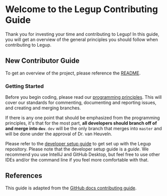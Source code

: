 # Welcome to the Legup Contributing Guide
Thank you for investing your time and contributing to Legup! In this guide, you will get an overview of the general principles you should follow when contributing to Legup.

## New Contributor Guide
To get an overview of the project, please reference the [README](https://github.com/Bram-Hub/Legup/blob/master/README.md).

### Getting Started
Before you begin coding, please read our [programming principles](https://github.com/Bram-Hub/Legup/wiki/Programming-Principles). This will cover our standards for commenting, documenting and reporting issues, and creating and merging branches.

If there is any one point that should be emphasized from the programming principles, it's that for the most part, **all developers should branch off of and merge into `dev`**. `dev` will be the only branch that merges into `master` and will be done under the approval of Dr. van Heuveln.

Please refer to the [developer setup guide](https://github.com/Bram-Hub/Legup/wiki/Programming-Setup-Guide) to get set up with the Legup repository. Please note that the developer setup guide is a *guide*. We recommend you use IntelliJ and GitHub Desktop, but feel free to use other IDEs and/or the command line if you feel more comfortable with that.

## References
This guide is adapted from the [GitHub docs contributing guide](https://github.com/github/docs/blob/main/CONTRIBUTING.md).
